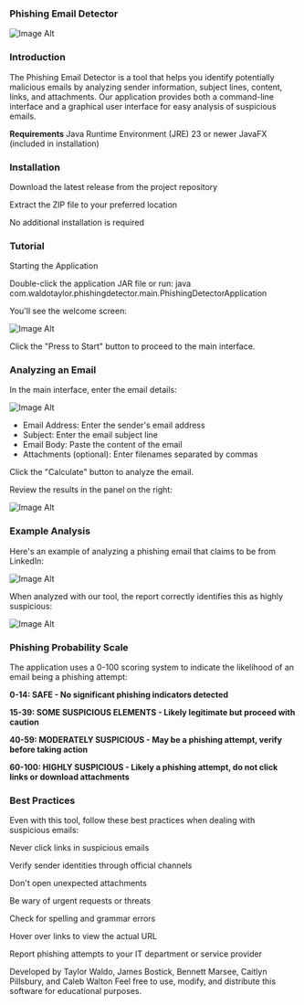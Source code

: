 ### Phishing Email Detector

![Image Alt](https://github.com/Taylorwaldo/PhishingEmailDetector/blob/077fbba69f4a480b4434c4ee5a933aeac7d5daf4/UTF-8Screenshot(110).png)

### Introduction
The Phishing Email Detector is a tool that helps you identify potentially malicious emails by analyzing sender information, subject lines, content, links, and attachments. Our application provides both a command-line interface and a graphical user interface for easy analysis of suspicious emails.

**Requirements**
Java Runtime Environment (JRE) 23 or newer
JavaFX (included in installation)

### Installation

Download the latest release from the project repository

Extract the ZIP file to your preferred location

No additional installation is required

### Tutorial
Starting the Application

Double-click the application JAR file or run: java com.waldotaylor.phishingdetector.main.PhishingDetectorApplication

You'll see the welcome screen:

![Image Alt](https://github.com/Taylorwaldo/PhishingEmailDetector/blob/077fbba69f4a480b4434c4ee5a933aeac7d5daf4/UTF-8Screenshot(110).png)

Click the "Press to Start" button to proceed to the main interface.

### Analyzing an Email

In the main interface, enter the email details:

![Image Alt](https://github.com/Taylorwaldo/PhishingEmailDetector/blob/main/UTF-8Screenshot(111).png?raw=true)

  - Email Address: Enter the sender's email address
  - Subject: Enter the email subject line
  - Email Body: Paste the content of the email
  - Attachments (optional): Enter filenames separated by commas


Click the "Calculate" button to analyze the email.

Review the results in the panel on the right:

![Image Alt](https://github.com/Taylorwaldo/PhishingEmailDetector/blob/main/UTF-8Screenshot(112).png?raw=true)

### Example Analysis
Here's an example of analyzing a phishing email that claims to be from LinkedIn:

![Image Alt](https://github.com/Taylorwaldo/PhishingEmailDetector/blob/main/Scam.png?raw=true)

When analyzed with our tool, the report correctly identifies this as highly suspicious:

![Image Alt](https://github.com/Taylorwaldo/PhishingEmailDetector/blob/main/resultExample.png?raw=true)

### Phishing Probability Scale
The application uses a 0-100 scoring system to indicate the likelihood of an email being a phishing attempt:

**0-14: SAFE - No significant phishing indicators detected**

**15-39: SOME SUSPICIOUS ELEMENTS - Likely legitimate but proceed with caution**

**40-59: MODERATELY SUSPICIOUS - May be a phishing attempt, verify before taking action**

**60-100: HIGHLY SUSPICIOUS - Likely a phishing attempt, do not click links or download attachments**

### Best Practices
Even with this tool, follow these best practices when dealing with suspicious emails:

Never click links in suspicious emails

Verify sender identities through official channels

Don't open unexpected attachments

Be wary of urgent requests or threats

Check for spelling and grammar errors

Hover over links to view the actual URL

Report phishing attempts to your IT department or service provider

Developed by Taylor Waldo, James Bostick, Bennett Marsee, Caitlyn Pillsbury, and Caleb Walton
Feel free to use, modify, and distribute this software for educational purposes.
 
